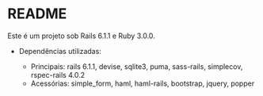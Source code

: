 # README

Este é um projeto sob Rails 6.1.1 e Ruby 3.0.0.

* Dependências utilizadas: 

    * Principais: rails 6.1.1, devise, sqlite3, puma, sass-rails, simplecov, rspec-rails 4.0.2
    * Acessórias: simple_form, haml, haml-rails, bootstrap, jquery, popper